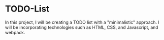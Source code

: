 # TODO-List
In this project, I will be creating a TODO list with a "minimalistic" approach. I will be incorporating technologies such as HTML, CSS, and Javascript, and webpack. 
